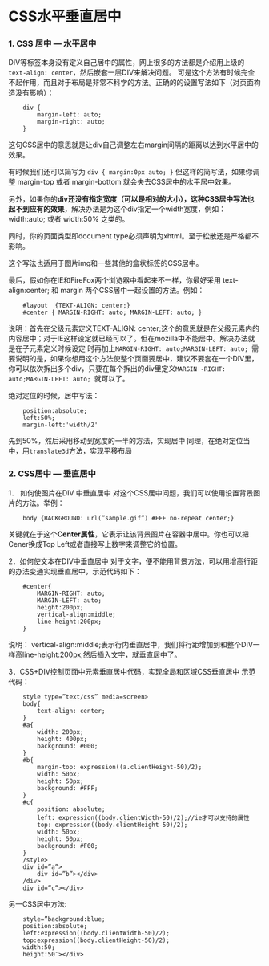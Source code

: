 # CSS水平垂直居中
### 1. CSS 居中 — 水平居中
DIV等标签本身没有定义自己居中的属性，网上很多的方法都是介绍用上级的`text-align: center`，然后嵌套一层DIV来解决问题。
可是这个方法有时候完全不起作用，而且对于布局是非常不科学的方法。正确的的设置写法如下（对页面构造没有影响）：

		div {
			margin-left: auto;
			margin-right: auto;
		}

这句CSS居中的意思就是让div自己调整左右margin间隔的距离以达到水平居中的效果。

有时候我们还可以简写为 `div { margin:0px auto; }`
但这样的简写法，如果你调整 margin-top 或者 margin-bottom 就会失去CSS居中的水平居中效果。

另外，如果你的**div还没有指定宽度（可以是相对的大小），这种CSS居中写法也起不到应有的效果**，解决办法是为这个div指定一个width宽度，例如： width:auto; 或者 width:50% 之类的。

同时，你的页面类型即document type必须声明为xhtml。至于松散还是严格都不影响。

这个写法也适用于图片img和一些其他的盒状标签的CSS居中。

最后，假如你在IE和FireFox两个浏览器中看起来不一样，你最好采用 text-align:center; 和 margin 两个CSS居中一起设置的方法。例如：

		#layout  {TEXT-ALIGN: center;}
		#center { MARGIN-RIGHT: auto; MARGIN-LEFT: auto; }

说明：首先在父级元素定义TEXT-ALIGN: center;这个的意思就是在父级元素内的内容居中；对于IE这样设定就已经可以了。但在mozilla中不能居中。解决办法就是在子元素定义时候设定 时再加上`MARGIN-RIGHT: auto;MARGIN-LEFT: auto; `需要说明的是，如果你想用这个方法使整个页面要居中，建议不要套在一个DIV里，你可以依次拆出多个div，只要在每个拆出的div里定义`MARGIN -RIGHT: auto;MARGIN-LEFT: auto; `就可以了。

绝对定位的时候，居中写法：

		position:absolute;
		left:50%;
		margin-left:'width/2'

先到50%，然后采用移动到宽度的一半的方法，实现居中
同理，在绝对定位当中，用`translate3d`方法，实现平移布局

### 2. CSS居中 — 垂直居中

1． 如何使图片在DIV 中垂直居中
对这个CSS居中问题，我们可以使用设置背景图片的方法。举例：

		body {BACKGROUND: url(”sample.gif”) #FFF no-repeat center;}

关键就在于这个**Center属性**，它表示让该背景图片在容器中居中。你也可以把Cener换成Top Left或者直接写上数字来调整它的位置。

2．如何使文本在DIV中垂直居中
对于文字，便不能用背景方法，可以用增高行距的办法变通实现垂直居中，示范代码如下：

		#center{
			MARGIN-RIGHT: auto;
			MARGIN-LEFT: auto;  
			height:200px;  
			vertical-align:middle;  
			line-height:200px;
		}

说明：
vertical-align:middle;表示行内垂直居中，我们将行距增加到和整个DIV一样高line-height:200px;然后插入文字，就垂直居中了。

3．CSS+DIV控制页面中元素垂直居中代码，实现全局和区域CSS垂直居中
示范代码：

		style type=”text/css” media=screen>
		body{
			text-align: center;
		}
		#a{
			width: 200px;
			height: 400px;
			background: #000;
		}
		#b{
			margin-top: expression((a.clientHeight-50)/2);
			width: 50px;
			height: 50px;
			background: #FFF;
		}
		#c{
			position: absolute;
			left: expression((body.clientWidth-50)/2);//ie才可以支持的属性
			top: expression((body.clientHeight-50)/2);
			width: 50px;
			height: 50px;
			background: #F00;
		}
		/style>
		div id=”a”>
			div id=”b”></div>
		/div>
		div id=”c”></div>

另一CSS居中方法:

		style=”background:blue;
		position:absolute;
		left:expression((body.clientWidth-50)/2);
		top:expression((body.clientHeight-50)/2);
		width:50;
		height:50″></div>
